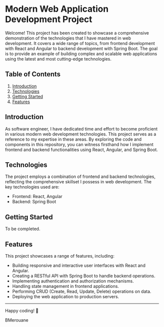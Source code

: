 # Modern Web Application Development Project

Welcome! 
This project has been created to showcase a comprehensive demonstration of the technologies that I have mastered in web development.
It covers a wide range of topics, from frontend development with React and Angular to backend development with Spring Boot. 
The goal is to provide an example of building complex and scalable web applications using the latest and most cutting-edge technologies.

## Table of Contents

1. [Introduction](#introduction)
2. [Technologies](#technologies)
3. [Getting Started](#getting-started)
4. [Features](#features)

## Introduction

As software engineer, I have dedicated time and effort to become proficient in various modern web development technologies. 
This project serves as a reference to my expertise in these areas. 
By exploring the code and components in this repository, you can witness firsthand how I implement frontend and backend functionalities using React, Angular, and Spring Boot.

## Technologies

The project employs a combination of frontend and backend technologies, reflecting the comprehensive skillset I possess in web development. The key technologies used are:

* Frontend: React, Angular
* Backend: Spring Boot

## Getting Started

To be completed.

## Features

This project showcases a range of features, including:

* Building responsive and interactive user interfaces with React and Angular.
* Creating a RESTful API with Spring Boot to handle backend operations.
* Implementing authentication and authorization mechanisms.
* Handling state management in frontend applications.
* Performing CRUD (Create, Read, Update, Delete) operations on data.
* Deploying the web application to production servers.

---

Happy coding! 🚀

BMerouane
